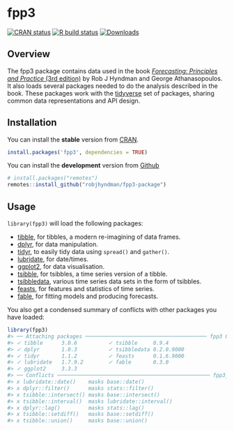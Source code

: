 
<!-- README.md is generated from README.Rmd. Please edit that file -->

# fpp3

<!-- badges: start -->

[![CRAN
status](https://www.r-pkg.org/badges/version/fpp3)](https://cran.r-project.org/package=fpp3)
[![R build
status](https://github.com/robjhyndman/fpp3-package/workflows/R-CMD-check/badge.svg)](https://github.com/robjhyndman/fpp3-package/actions)
[![Downloads](https://cranlogs.r-pkg.org/badges/fpp3)](https://cran.r-project.org/package=fpp3)
<!-- badges: end -->

## Overview

The fpp3 package contains data used in the book [*Forecasting:
Principles and Practice* (3rd edition)](https://OTexts.com/fpp3) by Rob
J Hyndman and George Athanasopoulos. It also loads several packages
needed to do the analysis described in the book. These packages work
with the [tidyverse](https://www.tidyverse.org/) set of packages,
sharing common data representations and API design.

## Installation

You can install the **stable** version from
[CRAN](https://cran.r-project.org/package=fpp3).

``` r
install.packages('fpp3', dependencies = TRUE)
```

You can install the **development** version from
[Github](https://github.com/robjhyndman/fpp3-package)

``` r
# install.packages("remotes")
remotes::install_github("robjhyndman/fpp3-package")
```

## Usage

`library(fpp3)` will load the following packages:

-   [tibble](https://tibble.tidyverse.org), for tibbles, a modern
    re-imagining of data frames.
-   [dplyr](https://dplyr.tidyverse.org), for data manipulation.
-   [tidyr](https://tidyr.tidyverse.org), to easily tidy data using
    `spread()` and `gather()`.
-   [lubridate](https://lubridate.tidyverse.org), for date/times.
-   [ggplot2](https://ggplot2.tidyverse.org), for data visualisation.
-   [tsibble](https://tsibble.tidyverts.org), for tsibbles, a time
    series version of a tibble.
-   [tsibbledata](https://tsibbledata.tidyverts.org), various time
    series data sets in the form of tsibbles.
-   [feasts](https://feasts.tidyverts.org), for features and statistics
    of time series.
-   [fable](https://fable.tidyverts.org), for fitting models and
    producing forecasts.

You also get a condensed summary of conflicts with other packages you
have loaded:

``` r
library(fpp3)
#> ── Attaching packages ─────────────────────────────────────── fpp3 0.3.0.9000 ──
#> ✓ tibble      3.0.6          ✓ tsibble     0.9.4     
#> ✓ dplyr       1.0.3          ✓ tsibbledata 0.2.0.9000
#> ✓ tidyr       1.1.2          ✓ feasts      0.1.6.9000
#> ✓ lubridate   1.7.9.2        ✓ fable       0.3.0     
#> ✓ ggplot2     3.3.3
#> ── Conflicts ───────────────────────────────────────────────── fpp3_conflicts ──
#> x lubridate::date()    masks base::date()
#> x dplyr::filter()      masks stats::filter()
#> x tsibble::intersect() masks base::intersect()
#> x tsibble::interval()  masks lubridate::interval()
#> x dplyr::lag()         masks stats::lag()
#> x tsibble::setdiff()   masks base::setdiff()
#> x tsibble::union()     masks base::union()
```

